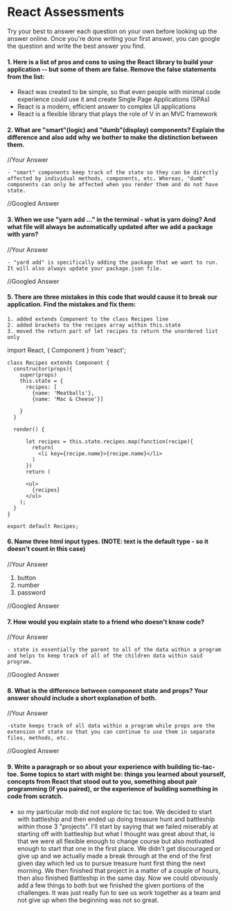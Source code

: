 # React Assessments

Try your best to answer each question on your own before looking up the answer online. Once you're done writing your first answer, you can google the question and write the best answer you find.

#### 1. Here is a list of pros and cons to using the React library to build your application -- but some of them are false. Remove the false statements from the list:

- React was created to be simple, so that even people with minimal code experience could use it and create Single Page Applications (SPAs)
- React is a modern, efficient answer to complex UI applications
- React is a flexible library that plays the role of V in an MVC framework

 
 #### 2. What are "smart"(logic) and "dumb"(display) components? Explain the difference and also add why we bother to make the distinction between them.
 
 
 //Your Answer
 
    - "smart" components keep track of the state so they can be directly affected by individual methods, components, etc. Whereas, "dumb" components can only be affected when you render them and do not have state.
 
 //Googled Answer
 
 
#### 3. When we use "yarn add ..." in the terminal - what is yarn doing? And what file will always be automatically updated after we add a package with yarn?
 
 
 //Your Answer

    - "yard add" is specifically adding the package that we want to run. It will also always update your package.json file.
 
 //Googled Answer
 
 
#### 5. There are three mistakes in this code that would cause it to break our application. Find the mistakes and fix them:


    1. added extends Component to the class Recipes line
    2. added brackets to the recipes array within this.state
    3. moved the return part of let recipes to return the unordered list only
    
import React, { Component } from 'react';

    class Recipes extends Component {
      constructor(props){
        super(props)
        this.state = {
          recipes: [
            {name: 'Meatballs'},
            {name: 'Mac & Cheese'}]
      
        }
      }

      render() {
    
          let recipes = this.state.recipes.map(function(recipe){
            return(
              <li key={recipe.name}>{recipe.name}</li>
            )
          })
          return (
    
          <ul>
            {recipes}
          </ul>
        );
      }
    }

    export default Recipes;

#### 6. Name three html input types. (NOTE: text is the default type - so it doesn't count in this case)
 
 //Your Answer
 1. button
 2. number
 3. password
 
 
 //Googled Answer
 
 
 #### 7. How would you explain state to a friend who doesn't know code?
 
 //Your Answer

    - state is essentially the parent to all of the data within a program and helps to keep track of all of the children data within said program.
 
 //Googled Answer
 
 
 #### 8. What is the difference between component state and props? Your answer should include a short explanation of both.
 
 
 //Your Answer

    -state keeps track of all data within a program while props are the extension of state so that you can continue to use them in separate files, methods, etc.
 
 //Googled Answer
 
   
#### 9. Write a paragraph or so about your experience with building tic-tac-toe. Some topics to start with might be: things you learned about yourself, concepts from React that stood out to you, something about pair programming (if you paired), or the experience of building something in code from scratch.

- so my particular mob did not explore tic tac toe. We decided to start with battleship and then ended up doing treasure hunt and battleship within those 3 "projects". I'll start by saying that we failed miserably at starting off with battleship but what I thought was great about that, is that we were all flexible enough to change course but also motivated enough to start that one in the first place. We didn't get discouraged or give up and we actually made a break through at the end of the first given day which led us to pursue treasure hunt first thing the next morning. We then finished that project in a matter of a couple of hours, then also finished Battleship in the same day. Now we could obviously add a few things to both but we finished the given portions of the challenges. It was just really fun to see us work together as a team and not give up when the beginning was not so great. 